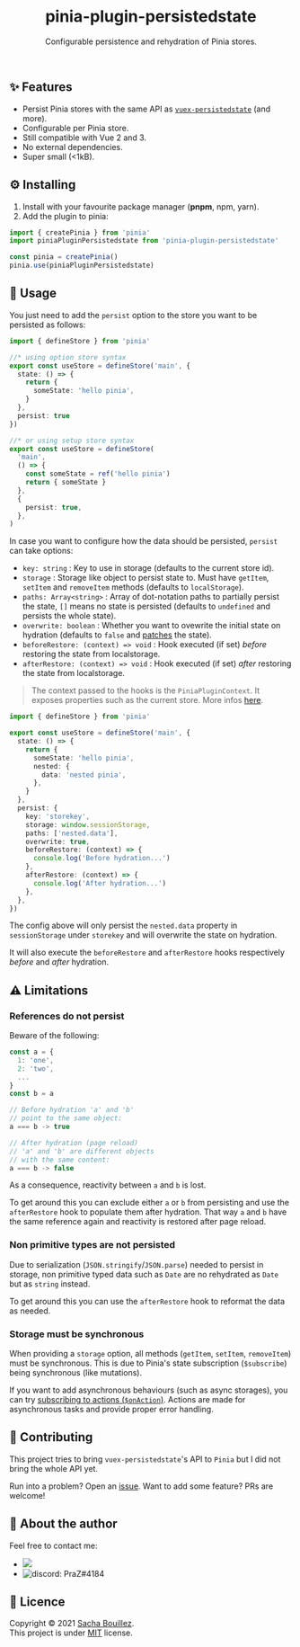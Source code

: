 <h1 align="center">pinia-plugin-persistedstate</h1>
<p align="center">Configurable persistence and rehydration of Pinia stores.</p>

<p align="center">
  <img alt="" src="https://img.shields.io/github/package-json/v/prazdevs/pinia-plugin-persistedstate?style=flat&color=orange" />
  <img alt="" src="https://img.shields.io/github/workflow/status/prazdevs/pinia-plugin-persistedstate/Build,%20lint%20and%20test?label=ci&logo=github">
  <img alt="" src="https://img.shields.io/sonar/quality_gate/prazdevs_pinia-plugin-persistedstate?style=flat&logo=sonarcloud&server=https%3A%2F%2Fsonarcloud.io">
  <img alt="" src="https://img.shields.io/codecov/c/github/prazdevs/pinia-plugin-persistedstate?logo=Codecov&token=BYLAJJOOLS">
  <img alt="" src="https://img.shields.io/github/license/prazdevs/pinia-plugin-persistedstate?style=flat&color=blue" />
</p>

## ✨ Features

- Persist Pinia stores with the same API as [`vuex-persistedstate`](https://github.com/robinvdvleuten/vuex-persistedstate) (and more).
- Configurable per Pinia store.
- Still compatible with Vue 2 and 3.
- No external dependencies.
- Super small (<1kB).

## ⚙️ Installing

1. Install with your favourite package manager (**pnpm**, npm, yarn).
2. Add the plugin to pinia:
```ts
import { createPinia } from 'pinia'
import piniaPluginPersistedstate from 'pinia-plugin-persistedstate'

const pinia = createPinia()
pinia.use(piniaPluginPersistedstate)
```

## 🚀 Usage

You just need to add the `persist` option to the store you want to be persisted as follows:

```ts
import { defineStore } from 'pinia'

//* using option store syntax
export const useStore = defineStore('main', {
  state: () => {
    return {
      someState: 'hello pinia',
    }
  },
  persist: true
})

//* or using setup store syntax
export const useStore = defineStore(
  'main',
  () => {
    const someState = ref('hello pinia')
    return { someState }
  },
  {
    persist: true,
  },
)
```

In case you want to configure how the data should be persisted, `persist` can take options:

- `key: string` : Key to use in storage (defaults to the current store id).
- `storage` : Storage like object to persist state to. Must have `getItem`, `setItem` and `removeItem` methods (defaults to `localStorage`).
- `paths: Array<string>` : Array of dot-notation paths to partially persist the state, `[]` means no state is persisted (defaults to `undefined` and persists the whole state).
- `overwrite: boolean` : Whether you want to ovewrite the initial state on hydration (defaults to `false` and [patches](https://pinia.esm.dev/api/interfaces/pinia._StoreWithState.html#patch) the state).
- `beforeRestore: (context) => void` : Hook executed (if set) _before_ restoring the state from localstorage.
- `afterRestore: (context) => void` : Hook executed (if set) _after_ restoring the state from localstorage.

>The context passed to the hooks is the `PiniaPluginContext`. It exposes properties such as the current store. More infos [here](https://pinia.vuejs.org/core-concepts/plugins.html#introduction).


```ts
import { defineStore } from 'pinia'

export const useStore = defineStore('main', {
  state: () => {
    return {
      someState: 'hello pinia',
      nested: {
        data: 'nested pinia',
      },
    }
  },
  persist: {
    key: 'storekey',
    storage: window.sessionStorage,
    paths: ['nested.data'],
    overwrite: true,
    beforeRestore: (context) => {
      console.log('Before hydration...')
    },
    afterRestore: (context) => {
      console.log('After hydration...')
    },
  },
})
```
The config above will only persist the `nested.data` property in `sessionStorage` under `storekey` and will overwrite the state on hydration.

It will also execute the `beforeRestore` and `afterRestore` hooks respectively _before_ and _after_ hydration.

## ⚠️ Limitations

### __References do not persist__

Beware of the following:

```js
const a = {
  1: 'one',
  2: 'two',
  ...
}
const b = a

// Before hydration 'a' and 'b'
// point to the same object:
a === b -> true

// After hydration (page reload)
// 'a' and 'b' are different objects
// with the same content:
a === b -> false
```

As a consequence, reactivity between `a` and `b` is lost.

To get around this you can exclude either `a` or `b` from persisting and use the `afterRestore` hook to populate them after hydration. That way `a` and `b` have the same reference again and reactivity is restored after page reload.

### __Non primitive types are not persisted__

Due to serialization (`JSON.stringify`/`JSON.parse`) needed to persist in storage, non primitive typed data such as `Date` are no rehydrated as `Date` but as `string` instead.

To get around this you can use the `afterRestore` hook to reformat the data as needed.

### __Storage must be synchronous__

When providing a `storage` option, all methods (`getItem`, `setItem`, `removeItem`) must be synchronous. This is due to Pinia's state subscription (`$subscribe`) being synchronous (like mutations). 

If you want to add asynchronous behaviours (such as async storages), you can try [subscribing to actions (`$onAction`)](https://pinia.vuejs.org/core-concepts/actions.html#subscribing-to-actions). Actions are made for asynchronous tasks and provide proper error handling.

## 🤝 Contributing

This project tries to bring `vuex-persistedstate`'s API to `Pinia` but I did not bring the whole API yet.

Run into a problem? Open an [issue](https://github.com/prazdevs/pinia-plugin-persistedstate/issues/new/choose).
Want to add some feature? PRs are welcome!

## 👤 About the author

Feel free to contact me:

- <a href="https://twitter.com/prazdevs"><img src="https://img.shields.io/twitter/follow/prazdevs?style=social" /></a>
- <img alt="discord: PraZ#4184" src="https://img.shields.io/badge/Discord-PraZ%234184-darkgrey?labelColor=7289DA&logo=discord&logoColor=white&style=flat" />

## 📝 Licence

Copyright © 2021 [Sacha Bouillez](https://github.com/prazdevs).<br />
This project is under [MIT](https://github.com/prazdevs/pinia-plugin-persistedstate/blob/main/LICENCE) license.
